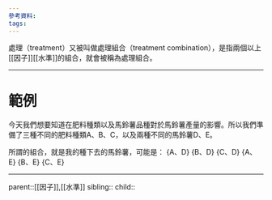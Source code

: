 ```yaml
---
參考資料:
tags:
---
```

處理（treatment）又被叫做處理組合（treatment combination），是指兩個以上[[因子]][[水準]]的組合，就會被稱為處理組合。
- - -
# 範例
今天我們想要知道在肥料種類以及馬鈴薯品種對於馬鈴薯產量的影響。所以我們準備了三種不同的肥料種類A、B、C，以及兩種不同的馬鈴薯D、E。

所謂的組合，就是我的種下去的馬鈴薯，可能是：
{A、D}
{B、D}
{C、D}
{A、E}
{B、E}
{C、E}
- - -
parent::[[因子]],[[水準]]
sibling::
child::